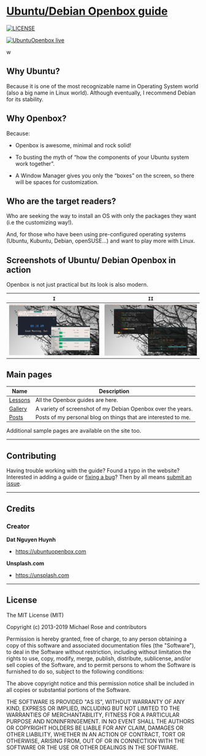 # [Ubuntu/Debian Openbox guide](https://ubuntuopenbox.com)

[![LICENSE](https://img.shields.io/badge/license-MIT-lightgrey.svg)](https://choosealicense.com/licenses/mit/)

[![UbuntuOpenbox live][2]][1]

[1]: https://www.ubuntuopenbox.com/gallery/
[2]: https://www.ubuntuopenbox.com/gallery/ (live preview)
w
## Why Ubuntu?

Because it is one of the most recognizable name in Operating System world (also a big name in Linux world). Although eventually, I recommend Debian for its stability.

## Why Openbox?

Because:

   * Openbox is awesome, minimal and rock solid!

   * To busting the myth of “how the components of your Ubuntu system work together”.

   * A Window Manager gives you only the “boxes” on the screen, so there will be spaces for customization.

## Who are the target readers?

Who are seeking the way to install an OS with only the packages they want (i.e the customizing way!).

And, for those who have been using pre-configured operating systems (Ubuntu, Kubuntu, Debian, openSUSE…) and want to play more with Linux.

## Screenshots of Ubuntu/ Debian Openbox in action

Openbox is not just practical but its look is also modern.

| `I` | `II` | 
| --- | --- | 
| ![screenshot 1](https://github.com/datstartup/ubuntuopenbox/blob/master/images/Galery/2022-02-21_08-28.jpg) | ![screenshot 2](https://github.com/datstartup/ubuntuopenbox/blob/master/images/Galery/2022-02-21_08-25.jpg) | 

## Main pages

| Name                                        | Description                                           |
| ------------------------------------------- | ----------------------------------------------------- |
| [Lessons][lessons-page] | All the Openbox guides are here. |
| [Gallery][gallery-page] | A variety of screenshot of my Debian Openbox over the years. |
| [Posts][posts-page] | Posts of my personal blog on things that are interested to me. |

Additional sample pages are available on the site too.

[lessons-page]: https://www.ubuntuopenbox.com/lessons/
[gallery-page]: https://www.ubuntuopenbox.com/gallery/
[posts-page]: https://www.ubuntuopenbox.com/year-archive/

---

## Contributing

Having trouble working with the guide? Found a typo in the website? Interested in adding a guide or [fixing a bug](https://github.com/datstartup/ubuntuopenbox/issues)? Then by all means [submit an issue](https://github.com/datstartup/ubuntuopenbox/issues/new).

---

## Credits

### Creator

**Dat Nguyen Huynh**

- <https://ubuntuopenbox.com>

**Unsplash.com**
- <https://unsplash.com>
---

## License

The MIT License (MIT)

Copyright (c) 2013-2019 Michael Rose and contributors

Permission is hereby granted, free of charge, to any person obtaining a copy
of this software and associated documentation files (the "Software"), to deal
in the Software without restriction, including without limitation the rights
to use, copy, modify, merge, publish, distribute, sublicense, and/or sell
copies of the Software, and to permit persons to whom the Software is
furnished to do so, subject to the following conditions:

The above copyright notice and this permission notice shall be included in all
copies or substantial portions of the Software.

THE SOFTWARE IS PROVIDED "AS IS", WITHOUT WARRANTY OF ANY KIND, EXPRESS OR
IMPLIED, INCLUDING BUT NOT LIMITED TO THE WARRANTIES OF MERCHANTABILITY,
FITNESS FOR A PARTICULAR PURPOSE AND NONINFRINGEMENT. IN NO EVENT SHALL THE
AUTHORS OR COPYRIGHT HOLDERS BE LIABLE FOR ANY CLAIM, DAMAGES OR OTHER
LIABILITY, WHETHER IN AN ACTION OF CONTRACT, TORT OR OTHERWISE, ARISING FROM,
OUT OF OR IN CONNECTION WITH THE SOFTWARE OR THE USE OR OTHER DEALINGS IN THE
SOFTWARE.
